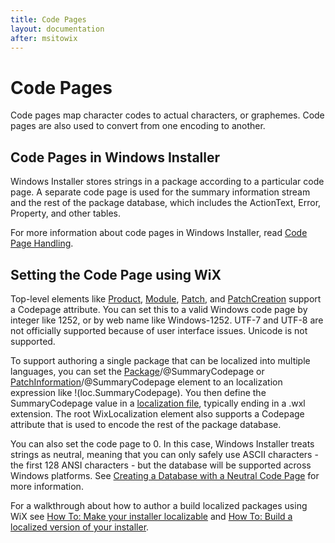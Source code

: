 ```yaml
---
title: Code Pages
layout: documentation
after: msitowix
---
```

# Code Pages

Code pages map character codes to actual characters, or graphemes. Code pages are also used to convert from one encoding to another.

## Code Pages in Windows Installer

Windows Installer stores strings in a package according to a particular code page. A separate code page is used for the summary information stream and the rest of the package database, which includes the ActionText, Error, Property, and other tables.

For more information about code pages in Windows Installer, read <a href="http://msdn.microsoft.com/library/aa367867.aspx" target="_blank">Code Page Handling</a>.

## Setting the Code Page using WiX

Top-level elements like [Product](../xsd/wix/product.html), [Module](../xsd/wix/module.html), [Patch](../xsd/wix/patch.html), and [PatchCreation](../xsd/wix/patchcreation.html) support a Codepage attribute. You can set this to a valid Windows code page by integer like 1252, or by web name like Windows-1252. UTF-7 and UTF-8 are not officially supported because of user interface issues. Unicode is not supported.

To support authoring a single package that can be localized into multiple languages, you can set the [Package](../xsd/wix/package.html)/@SummaryCodepage or [PatchInformation](../xsd/wix/patchinformation.html)/@SummaryCodepage element to an localization expression like !(loc.SummaryCodepage). You then define the SummaryCodepage value in a [localization file](files.html), typically ending in a .wxl extension. The root WixLocalization element also supports a Codepage attribute that is used to encode the rest of the package database.

You can also set the code page to 0. In this case, Windows Installer treats strings as neutral, meaning that you can only safely use ASCII characters - the first 128 ANSI characters - but the database will be supported across Windows platforms. See <a href="http://msdn.microsoft.com/library/aa368057.aspx" target="_blank">Creating a Database with a Neutral Code Page</a> for more information.

For a walkthrough about how to author a build localized packages using WiX see [How To: Make your installer localizable](../howtos/ui_and_localization/make_installer_localizable.html) and [How To: Build a localized version of your installer](../howtos/ui_and_localization/build_a_localized_version.html).

